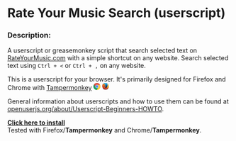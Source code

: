 # Rate Your Music Search (userscript)

### Description:

A userscript or greasemonkey script that search selected text on [RateYourMusic.com](https://rateyourmusic.com) with a simple shortcut on any website. Search selected text using `Ctrl + <` or `Ctrl + ,` on any website.

This is a userscript for your browser. It's primarily designed for Firefox and Chrome with
[Tampermonkey](https://www.tampermonkey.net/) [![Chrome logo](https://raw.githubusercontent.com/OpenUserJS/OpenUserJS.org/master/public/images/ua/chrome16.png)](https://chrome.google.com/webstore/detail/tampermonkey/dhdgffkkebhmkfjojejmpbldmpobfkfo) [![Firefox logo](https://raw.githubusercontent.com/OpenUserJS/OpenUserJS.org/master/public/images/ua/firefox16.png)](https://addons.mozilla.org/en-US/firefox/addon/tampermonkey/)

General information about userscripts and how to use them can be found at [openuserjs.org/about/Userscript-Beginners-HOWTO](https://openuserjs.org/about/Userscript-Beginners-HOWTO).

[**Click here to install**](https://update.greasyfork.org/scripts/514577/Rate%20Your%20Music%20Search.user.js)  
Tested with Firefox/**Tampermonkey** and Chrome/**Tampermonkey**.
